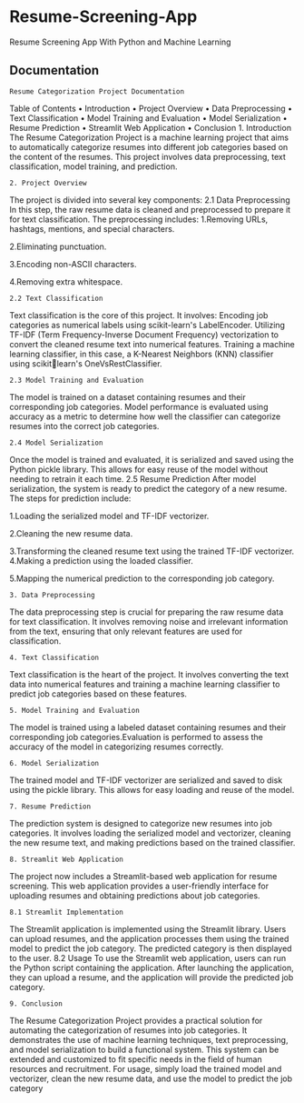 
# Resume-Screening-App
Resume Screening App With Python and Machine Learning 
## Documentation


    Resume Categorization Project Documentation
 
Table of Contents
• Introduction
• Project Overview
• Data Preprocessing
• Text Classification
• Model Training and Evaluation
• Model Serialization
• Resume Prediction
• Streamlit Web Application
• Conclusion
    1. Introduction
The Resume Categorization Project is a machine learning project that aims to automatically categorize 
resumes into different job categories based on the content of the resumes. This project involves data 
preprocessing, text classification, model training, and prediction.

    2. Project Overview

The project is divided into several key components:
2.1 Data Preprocessing
In this step, the raw resume data is cleaned and preprocessed to prepare it for text classification. 
The preprocessing includes:
1.Removing URLs, hashtags, mentions, and special characters.

2.Eliminating punctuation.

3.Encoding non-ASCII characters.

4.Removing extra whitespace.

    2.2 Text Classification
Text classification is the core of this project. It involves:
Encoding job categories as numerical labels using scikit-learn's LabelEncoder.
Utilizing TF-IDF (Term Frequency-Inverse Document Frequency) vectorization to convert the cleaned 
resume text into numerical features.
Training a machine learning classifier, in this case, a K-Nearest Neighbors (KNN) classifier using scikitlearn's OneVsRestClassifier.

    2.3 Model Training and Evaluation
The model is trained on a dataset containing resumes and their corresponding job categories. Model performance is evaluated using accuracy as a metric to determine how well the classifier can categorize resumes into the correct job categories.

    2.4 Model Serialization
Once the model is trained and evaluated, it is serialized and saved using the Python pickle library. This allows for easy reuse of the model without needing to retrain it each time.
    2.5 Resume Prediction
After model serialization, the system is ready to predict the category of a new resume. The steps for prediction include:

1.Loading the serialized model and TF-IDF vectorizer.

2.Cleaning the new resume data.

3.Transforming the cleaned resume text using the trained TF-IDF vectorizer.
4.Making a prediction using the loaded classifier.

5.Mapping the numerical prediction to the corresponding job category.

    3. Data Preprocessing
The data preprocessing step is crucial for preparing the raw resume data for text classification. It involves removing noise and irrelevant information from the text, ensuring that only relevant features are used for classification.

    4. Text Classification
Text classification is the heart of the project. It involves converting the text data into numerical features and training a machine learning classifier to predict job categories based on these features.

    5. Model Training and Evaluation
The model is trained using a labeled dataset containing resumes and their corresponding job categories.Evaluation is performed to assess the accuracy of the model in categorizing resumes correctly.

    6. Model Serialization
The trained model and TF-IDF vectorizer are serialized and saved to disk using the pickle library. This allows for easy loading and reuse of the model.

    7. Resume Prediction
The prediction system is designed to categorize new resumes into job categories. It involves loading the serialized model and vectorizer, cleaning the new resume text, and making predictions based on the trained classifier.

    8. Streamlit Web Application
The project now includes a Streamlit-based web application for resume screening. This web application provides a user-friendly interface for uploading resumes and obtaining predictions about job categories.

    8.1 Streamlit Implementation

The Streamlit application is implemented using the Streamlit library. Users can upload resumes, and the application processes them using the trained model to predict the job category. The predicted category is then displayed to the user.
    8.2 Usage
To use the Streamlit web application, users can run the Python script containing the application. After launching the application, they can upload a resume, and the application will provide the predicted job category.

    9. Conclusion
The Resume Categorization Project provides a practical solution for automating the categorization of 
resumes into job categories. It demonstrates the use of machine learning techniques, text preprocessing, 
and model serialization to build a functional system. This system can be extended and customized to fit 
specific needs in the field of human resources and recruitment.
For usage, simply load the trained model and vectorizer, clean the new resume data, and use the model 
to predict the job category